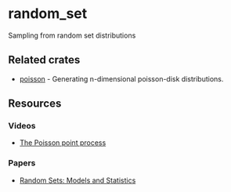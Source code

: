 # random_set
Sampling from random set distributions 

## Related crates
- [poisson](https://crates.io/crates/poisson) - Generating n-dimensional poisson-disk distributions.

## Resources
### Videos
- [The Poisson point process](https://crates.io/crates/poisson)
### Papers
- [Random Sets: Models and Statistics](https://www.jstor.org/stable/1403654#metadata_info_tab_contents)
